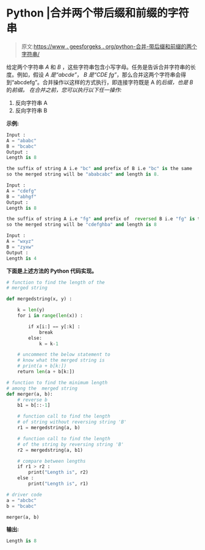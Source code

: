 # Python |合并两个带后缀和前缀的字符串

> 原文:[https://www . geesforgeks . org/python-合并-带后缀和前缀的两个字符串/](https://www.geeksforgeeks.org/python-merging-two-strings-with-suffix-and-prefix/)

给定两个字符串 *A* 和 *B* ，这些字符串包含小写字母。任务是告诉合并字符串的长度。例如，假设 *A 是“abcde”*， *B 是“CDE fg”*，那么合并这两个字符串会得到“abcdefg”。合并操作以这样的方式执行，即连接字符既是 A 的*后缀，也是 B* 的*前缀。
在合并之前，您可以执行以下任一操作:*

1.  反向字符串 A
2.  反向字符串 B

**示例:**

```py
Input :
A = "ababc"
B = "bcabc" 
Output :
Length is 8

the suffix of string A i.e "bc" and prefix of B i.e "bc" is the same
so the merged string will be "ababcabc" and length is 8.

Input :
A = "cdefg"
B = "abhgf"
Output :
Length is 8

the suffix of string A i.e "fg" and prefix of  reversed B i.e "fg" is the same
so the merged string will be "cdefghba" and length is 8

Input :
A = "wxyz"
B = "zyxw"
Output :
Length is 4

```

**下面是上述方法的 Python 代码实现。**

```py
# function to find the length of the
# merged string

def mergedstring(x, y) :

    k = len(y)
    for i in range(len(x)) :

        if x[i:] == y[:k] :
            break
        else:
            k = k-1

    # uncomment the below statement to
    # know what the merged string is
    # print(a + b[k:])
    return len(a + b[k:])

# function to find the minimum length
# among the  merged string
def merger(a, b):
    # reverse b 
    b1 = b[::-1] 

    # function call to find the length
    # of string without reversing string 'B'
    r1 = mergedstring(a, b)

    # function call to find the length
    # of the string by reversing string 'B'
    r2 = mergedstring(a, b1)

    # compare between lengths
    if r1 > r2 :
        print("Length is", r2)
    else :
        print("Length is", r1)

# driver code
a = "abcbc"
b = "bcabc"

merger(a, b)
```

**输出:**

```py
Length is 8

```